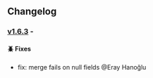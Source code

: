 ## Changelog

### [v1.6.3](https://github.com/panates/jsopen-objects/compare/v1.6.2...v1.6.3) - 

#### 🪲 Fixes

- fix: merge fails on null fields @Eray Hanoğlu 
